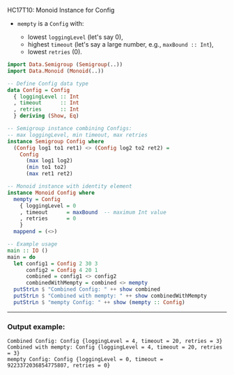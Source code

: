 HC17T10: Monoid Instance for Config

* `mempty` is a `Config` with:

  * lowest `loggingLevel` (let's say 0),
  * highest `timeout` (let's say a large number, e.g., `maxBound :: Int`),
  * lowest `retries` (0).

```haskell
import Data.Semigroup (Semigroup(..))
import Data.Monoid (Monoid(..))

-- Define Config data type
data Config = Config
  { loggingLevel :: Int
  , timeout      :: Int
  , retries      :: Int
  } deriving (Show, Eq)

-- Semigroup instance combining Configs:
-- max loggingLevel, min timeout, max retries
instance Semigroup Config where
  (Config log1 to1 ret1) <> (Config log2 to2 ret2) =
    Config
      (max log1 log2)
      (min to1 to2)
      (max ret1 ret2)

-- Monoid instance with identity element
instance Monoid Config where
  mempty = Config
    { loggingLevel = 0
    , timeout      = maxBound  -- maximum Int value
    , retries      = 0
    }
  mappend = (<>)

-- Example usage
main :: IO ()
main = do
  let config1 = Config 2 30 3
      config2 = Config 4 20 1
      combined = config1 <> config2
      combinedWithMempty = combined <> mempty
  putStrLn $ "Combined Config: " ++ show combined
  putStrLn $ "Combined with mempty: " ++ show combinedWithMempty
  putStrLn $ "mempty Config: " ++ show (mempty :: Config)
```

---

### Output example:

```
Combined Config: Config {loggingLevel = 4, timeout = 20, retries = 3}
Combined with mempty: Config {loggingLevel = 4, timeout = 20, retries = 3}
mempty Config: Config {loggingLevel = 0, timeout = 9223372036854775807, retries = 0}
```
